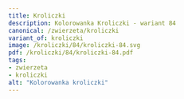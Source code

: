 ```yaml
---
title: Kroliczki
description: Kolorowanka Kroliczki - wariant 84
canonical: /zwierzeta/kroliczki
variant_of: kroliczki
image: /kroliczki/84/kroliczki-84.svg
pdf: /kroliczki/84/kroliczki-84.pdf
tags:
- zwierzeta
- kroliczki
alt: "Kolorowanka kroliczki"
---
```

